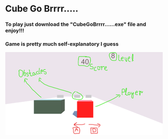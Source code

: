# Cube Go Brrrr.....

### To play just download the "CubeGoBrrrr......exe" file and enjoy!!!

### Game is pretty much self-explanatory I guess

<img src="https://github.com/sarathsajan/cube-go-brrrr/blob/main/gameplay-footage-screenshot.png" width=auto>
